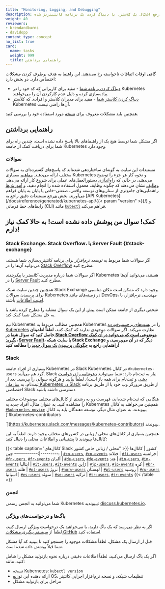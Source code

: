 ```yaml
---
title: "Monitoring, Logging, and Debugging"
description: تنظیم مانیتورینگ و لاگ‌گیری برای رفع اشکال یک کلاستر، یا دیباگ کردن یک برنامه کانتینریز شده.
weight: 40
reviewers:
- brendandburns
- davidopp
content_type: concept
no_list: true
card:
  name: tasks
  weight: 999
  title: راهنمایی برداشتن
---
```


<!-- overview -->

گاهی اوقات اتفاقات ناخواسته رخ می‌دهند. این راهنما به هدف برطرف کردن مشکلات اختصاص دارد. دو بخش دارد:

* [دیباگ کردن برنامه شما](/docs/tasks/debug/debug-application/) - مفید برای کاربرانی که کد خود را در Kubernetes پیاده‌سازی کرده و دلیل عدم کارکردن آن را می‌خواهند.
* [دیباگ کردن کلاستر شما](/docs/tasks/debug/debug-cluster/) - مفید برای مدیران کلاستر و افرادی که کلاستر Kubernetes آن‌ها راضی نیست.

همچنین باید مشکلات معروف برای [نسخه](https://github.com/kubernetes/kubernetes/releases) مورد استفاده خود را بررسی کنید.

<!-- body -->

## راهنمایی برداشتن

اگر مشکل شما توسط هیچ یک از راهنماهای بالا پاسخ داده نشده است، چندین راه برای شما برای دریافت کمک از جامعه Kubernetes وجود دارد.

### سوالات

مستندات این سایت به گونه‌ای ساختاردهی شده‌اند که پاسخ‌های گسترده‌ای به سوالات مختلف ارائه می‌دهند. [مفاهیم](/docs/concepts/) معماری Kubernetes و نحوه کار هر جزء را توضیح می‌دهند، در حالی که [راه‌اندازی](/docs/setup/) دستورالعمل‌های عملی برای شروع کار ارائه می‌دهد. [وظایف](/docs/tasks/) نشان می‌دهند که چگونه وظایف معمول استفاده شده را انجام دهید، و [آموزش‌ها](/docs/tutorials/) راهنمایی‌های جامع‌تری از سناریوهای توسعه واقعی، صنعتی-خاص یا پایان به پایان فراهم می‌آورند. بخش [مرجع](/docs/reference/) مستندات دقیق راجع به [API Kubernetes](/docs/reference/generated/kubernetes-api/{{< param "version" >}}/) و رابط‌های خط فرمانی (CLI) مانند [`kubectl`](/docs/reference/kubectl/) فراهم می‌کند.

## کمک! سوال من پوشش داده نشده است! به حالا کمک نیاز دارم!

### Stack Exchange، Stack Overflow، یا Server Fault {#stack-exchange}

اگر سوالات شما مربوط به *توسعه نرم‌افزار* برای برنامه کانتینری‌سازی شما هستند، می‌توانید آن‌ها را در [Stack Overflow](https://stackoverflow.com/questions/tagged/kubernetes) مطرح کنید.

اگر سوالات شما درباره *مدیریت کلاستر* یا *پیکربندی* Kubernetes هستند، می‌توانید آن‌ها را در [Server Fault](https://serverfault.com/questions/tagged/kubernetes) مطرح کنید.

همچنین چندین سایت شبکه Stack Exchange وجود دارد که ممکن است مکان مناسبی برای پرسیدن سوالات Kubernetes در زمینه‌های مانند [DevOps](https://devops.stackexchange.com/questions/tagged/kubernetes)، [مهندسی نرم‌افزار](https://softwareengineering.stackexchange.com/questions/tagged/kubernetes)، یا [امنیت اطلاعات](https://security.stackexchange.com/questions/tagged/kubernetes) باشند.

شخص دیگری از جامعه ممکن است پیش از این یک سوال مشابه را مطرح کرده باشد یا به حل مشکل شما کمک کند.

تیم Kubernetes همچنین مطالب مربوط به Kubernetes را در [پست‌های برچسب‌خورده Kubernetes](https://stackoverflow.com/questions/tagged/kubernetes) نظارت می‌کند. اگر سوالات موجودی ندارند که کمک کنند، **لطفاً اطمینان حاصل کنید که سوال شما [در Stack Overflow موضوعی است که می‌توانید در آن کمک بگیرید](https://stackoverflow.com/help/on-topic)، [Server Fault](https://serverfault.com/help/on-topic)، یا سایت شبکه Stack Exchange دیگر که در آن می‌پرسید، و راهنمایی راجع به [چگونگی پرسیدن یک سوال جدید](https://stackoverflow.com/help/how-to-ask) را مطالعه کنید!**

### Slack

بسیاری از افراد جامعه Kubernetes در Slack Kubernetes در کانال `#kubernetes-users` گرد هم می‌آیند.
Slack نیاز به ثبت‌نام دارد؛ شما می‌توانید [دعوتنامه را درخواست دهید](https://slack.kubernetes.io)، و ثبت‌نام برای همه باز است). لطفاً بیایید و هرگونه سوالی را بپرسید.
بعد از ثبت‌نام، به [سازمان Kubernetes در Slack](https://kubernetes.slack.com) از طریق مرورگر وب خود یا از طریق برنامه اختصاصی Slack دسترسی داشته باشید.

هنگامی که ثبت‌نام شده‌اید، فهرست رو به رشدی از کانال‌های مختلف موضوعات
مختلف را مشاهده کنید. به عنوان مثال، افراد جدید به Kubernetes همچنین می‌خواهند به کانال
[`#kubernetes-novice`](https://kubernetes.slack.com/messages/kubernetes-novice) بپیوندند. به عنوان مثال دیگر، توسعه دهندگان باید به کانال
[`#kubernetes-contributors

`](https://kubernetes.slack.com/messages/kubernetes-contributors) بپیوندند.

همچنین بسیاری از کانال‌های محلی / زبانی در کشورهای مختلف وجود دارند. لطفاً به
این کانال‌ها بپیوندید تا پشتیبانی و اطلاعات محلی را دنبال کنید:

{{< table caption="کانال‌های Slack محلی / زبانی خاص کشور" >}}
کشور | کانال‌ها
:---------|:------------
چین | [`#cn-users`](https://kubernetes.slack.com/messages/cn-users), [`#cn-events`](https://kubernetes.slack.com/messages/cn-events)
فنلاند | [`#fi-users`](https://kubernetes.slack.com/messages/fi-users)
فرانسه | [`#fr-users`](https://kubernetes.slack.com/messages/fr-users), [`#fr-events`](https://kubernetes.slack.com/messages/fr-events)
آلمان | [`#de-users`](https://kubernetes.slack.com/messages/de-users), [`#de-events`](https://kubernetes.slack.com/messages/de-events)
هند | [`#in-users`](https://kubernetes.slack.com/messages/in-users), [`#in-events`](https://kubernetes.slack.com/messages/in-events)
ایتالیا | [`#it-users`](https://kubernetes.slack.com/messages/it-users), [`#it-events`](https://kubernetes.slack.com/messages/it-events)
ژاپن | [`#jp-users`](https://kubernetes.slack.com/messages/jp-users), [`#jp-events`](https://kubernetes.slack.com/messages/jp-events)
کره | [`#kr-users`](https://kubernetes.slack.com/messages/kr-users)
هلند | [`#nl-users`](https://kubernetes.slack.com/messages/nl-users)
نروژ | [`#norw-users`](https://kubernetes.slack.com/messages/norw-users)
لهستان | [`#pl-users`](https://kubernetes.slack.com/messages/pl-users)
روسیه | [`#ru-users`](https://kubernetes.slack.com/messages/ru-users)
اسپانیا | [`#es-users`](https://kubernetes.slack.com/messages/es-users)
سوئد | [`#se-users`](https://kubernetes.slack.com/messages/se-users)
ترکیه | [`#tr-users`](https://kubernetes.slack.com/messages/tr-users), [`#tr-events`](https://kubernetes.slack.com/messages/tr-events)
{{< /table >}}

### انجمن

شما می‌توانید به انجمن رسمی Kubernetes بپیوندید: [discuss.kubernetes.io](https://discuss.kubernetes.io).

### باگ‌ها و درخواست‌های ویژگی

اگر به نظر می‌رسد که یک باگ دارید، یا می‌خواهید یک درخواست ویژگی ارسال کنید، لطفاً از [سیستم پیگیری مشکلات GitHub](https://github.com/kubernetes/kubernetes/issues) استفاده کنید.

قبل از ارسال یک مشکل، لطفاً مشکلات موجود را جستجو کنید تا ببینید که آیا مشکل شما قبلاً پوشش داده شده است.

اگر یک باگ ارسال می‌کنید، لطفاً اطلاعات دقیقی درباره نحوه بازتولید مشکل را شامل کنید، مانند:

* نسخه Kubernetes: `kubectl version`
* ارائه دهنده ابر، توزیع OS، تنظیمات شبکه، و نسخه نرم‌افزار اجرایی کانتینر
* مراحل برای بازتولید مشکل


